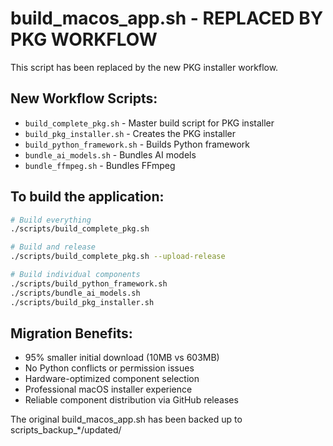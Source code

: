 # build_macos_app.sh - REPLACED BY PKG WORKFLOW

This script has been replaced by the new PKG installer workflow.

## New Workflow Scripts:

- `build_complete_pkg.sh` - Master build script for PKG installer
- `build_pkg_installer.sh` - Creates the PKG installer
- `build_python_framework.sh` - Builds Python framework
- `bundle_ai_models.sh` - Bundles AI models
- `bundle_ffmpeg.sh` - Bundles FFmpeg

## To build the application:

```bash
# Build everything
./scripts/build_complete_pkg.sh

# Build and release
./scripts/build_complete_pkg.sh --upload-release

# Build individual components
./scripts/build_python_framework.sh
./scripts/bundle_ai_models.sh
./scripts/build_pkg_installer.sh
```

## Migration Benefits:

- 95% smaller initial download (10MB vs 603MB)
- No Python conflicts or permission issues
- Hardware-optimized component selection
- Professional macOS installer experience
- Reliable component distribution via GitHub releases

The original build_macos_app.sh has been backed up to scripts_backup_*/updated/
